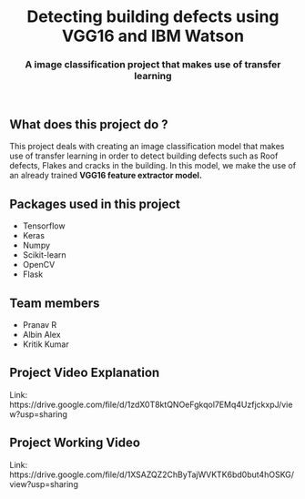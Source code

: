 <head>
  <h1 align = "center"><b>Detecting building defects using VGG16 and IBM Watson</b></h1>
</head>
<h3 align = "center">
  A image classification project that makes use of transfer learning
  </h3><br>


## What does this project do ?
This project deals with creating an image classification model that makes use of transfer learning in order to detect building defects
such as Roof defects, Flakes and cracks in the building. In this model, we make the use of an already trained <b>VGG16 feature extractor model.</b>

## Packages used in this project
- Tensorflow
- Keras
- Numpy
- Scikit-learn
- OpenCV
- Flask

## Team members 
- Pranav R 
- Albin Alex
- Kritik Kumar

## Project Video Explanation 
<p>Link: https://drive.google.com/file/d/1zdX0T8ktQNOeFgkqol7EMq4UzfjckxpJ/view?usp=sharing </p> 

## Project Working Video 
<p> Link: https://drive.google.com/file/d/1XSAZQZ2ChByTajWVKTK6bd0but4hOSKG/view?usp=sharing </p>

